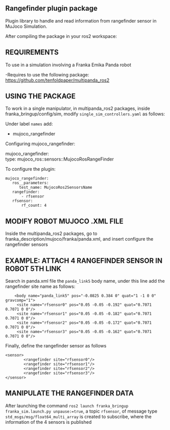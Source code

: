 ## Rangefinder plugin package 

Plugin library to handle and read information from rangefinder sensor in MuJoco Simulation.

After compiling the package in your ros2 workspace: 

## REQUIREMENTS

To use in a simulation involving a Franka Emika Panda robot

-Requires to use the following package: https://github.com/tenfoldpaper/multipanda_ros2

## USING THE PACKAGE 

To work in a single manipulator, in multipanda_ros2 packages, inside franka_bringup/config/sim, modify `single_sim_controllers.yaml` as follows:

Under label `names` add:
- mujoco_rangefinder

Configuring mujoco_rangefinder:

mujoco_rangefinder:       
        type: mujoco_ros::sensors::MujocoRosRangeFinder

To configure the plugin:

    mujoco_rangefinder:
       ros__parameters:
          test_name: MujocoRos2SensorsName
       rangefinder: 
           - rfsensor
       rfsensor:
           rf_count: 4
      
## MODIFY ROBOT MUJOCO .XML FILE

Inside the multipanda_ros2 packages, go to franka_description/mujoco/franka/panda.xml, and insert configure the rangefinder sensors

## EXAMPLE: ATTACH 4 RANGEFINDER SENSOR IN ROBOT 5TH LINK

Search in panda.xml file the `panda_link5` body name, under this line add the rangefinder site name as follows:

        <body name="panda_link5" pos="-0.0825 0.384 0" quat="1 -1 0 0" gravcomp="1">
         <site name="rfsensor0" pos="0.05 -0.05 -0.192" quat="0.7071 0.7071 0 0"/>
         <site name="rfsensor1" pos="0.05 -0.05 -0.182" quat="0.7071 0.7071 0 0"/>
         <site name="rfsensor2" pos="0.05 -0.05 -0.172" quat="0.7071 0.7071 0 0"/>
         <site name="rfsensor3" pos="0.05 -0.05 -0.162" quat="0.7071 0.7071 0 0"/>
 
Finally, define the rangefinder sensor as follows

    <sensor>
            <rangefinder site="rfsensor0"/>
            <rangefinder site="rfsensor1"/>
            <rangefinder site="rfsensor2"/>
            <rangefinder site="rfsensor3"/>    
    </sensor>

## MANIPULATE THE RANGEFINDER DATA
After launching the command `ros2 launch franka_bringup franka_sim.launch.py unpause:=true`, a topic `rfsensor`, of message type `std_msgs/msg/float64_multi_array` is created to subscribe, where the information of the 4 sensors is published

      
      
      
      
      
      
      
      
      
      
      
      
